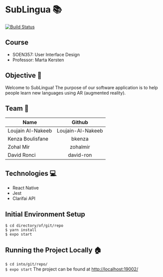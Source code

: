 # SubLingua 📚

[![Build Status](https://travis-ci.com/bkenza/SubLingua.svg?branch=master)](https://travis-ci.com/bkenza/SubLingua)

## Course 

* SOEN357: User Interface Design
* Professor: Marta Kersten

## Objective 🎯
Welcome to SubLingua! The purpose of our software application is to help people learn new languages using AR (augmented reality).

## Team 👥
| Name          | Github        |
| ------------- |:-------------:|
| Loujain Al-Nakeeb | Loujain-Al-Nakeeb |
| Kenza Boulisfane | bkenza |
| Zohal Mir | zohalmir |
| David Ronci | david-ron |

## Technologies 💻
* React Native
* Jest
* Clarifai API

## Initial Environment Setup
`$ cd directory/of/git/repo`  
`$ yarn install`  
`$ expo start` 

## Running the Project Locally 🏠
`$ cd into/git/repo/`  
`$ expo start`
The project can be found at [http://localhost:19002/](http://localhost:19002/)

